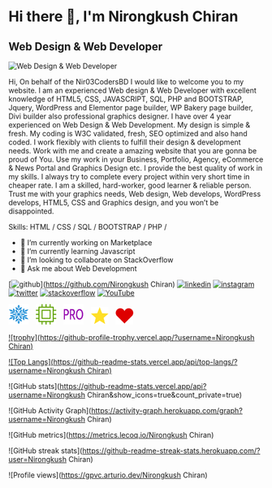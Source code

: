 # Hi there 👋, I'm Nirongkush Chiran
## Web Design & Web Developer
![Web Design & Web Developer](https://pbs.twimg.com/profile_banners/1184707059851251714/1620212210/600x200)

Hi, On behalf of the Nir03CodersBD I would like to welcome you to my website. I am an experienced Web design & Web Developer with excellent knowledge of HTML5, CSS, JAVASCRIPT, SQL, PHP and BOOTSTRAP, Jquery, WordPress and Elementor page builder, WP Bakery page builder, Divi builder also professional graphics designer. I have over 4 year experienced on Web Design & Web Development. My design is simple & fresh. My coding is W3C validated, fresh, SEO optimized and also hand coded. I work flexibly with clients to fulfill their design & development needs. Work with me and create a amazing website that you are gonna be proud of You. Use my work in your Business, Portfolio, Agency, eCommerce & News Portal and Graphics Design etc. I provide the best quality of work in my skills. I always try to complete every project within very short time in cheaper rate. I am a skilled, hard-worker, good learner & reliable person. Trust me with your graphics needs, Web design, Web develops, WordPress develops, HTML5, CSS and Graphics design, and you won’t be disappointed.

Skills: HTML / CSS / SQL / BOOTSTRAP / PHP /

- 🔭 I’m currently working on Marketplace 
- 🌱 I’m currently learning Javascript 
- 👯 I’m looking to collaborate on StackOverflow 
- 💬 Ask me about Web Development 


[<img src='https://cdn.jsdelivr.net/npm/simple-icons@3.0.1/icons/github.svg' alt='github' height='40'>](https://github.com/Nirongkush Chiran)  [<img src='https://cdn.jsdelivr.net/npm/simple-icons@3.0.1/icons/linkedin.svg' alt='linkedin' height='40'>](https://www.linkedin.com/in/nfchiran/)  [<img src='https://cdn.jsdelivr.net/npm/simple-icons@3.0.1/icons/instagram.svg' alt='instagram' height='40'>](https://www.instagram.com/nfchiran/)  [<img src='https://cdn.jsdelivr.net/npm/simple-icons@3.0.1/icons/twitter.svg' alt='twitter' height='40'>](https://twitter.com/nfchiran)  [<img src='https://cdn.jsdelivr.net/npm/simple-icons@3.0.1/icons/stackoverflow.svg' alt='stackoverflow' height='40'>](https://stackoverflow.com/users/user:16863480)  [<img src='https://cdn.jsdelivr.net/npm/simple-icons@3.0.1/icons/youtube.svg' alt='YouTube' height='40'>](https://www.youtube.com/channel/linkrapr7jfz0Fif6oZZRQ)  

<a href='https://archiveprogram.github.com/'><img src='https://raw.githubusercontent.com/acervenky/animated-github-badges/master/assets/acbadge.gif' width='40' height='40'></a> <a href='https://docs.github.com/en/developers'><img src='https://raw.githubusercontent.com/acervenky/animated-github-badges/master/assets/devbadge.gif' width='40' height='40'></a> <a href='https://github.com/pricing'><img src='https://raw.githubusercontent.com/acervenky/animated-github-badges/master/assets/pro.gif' width='40' height='40'></a> <a href='https://stars.github.com/'><img src='https://raw.githubusercontent.com/acervenky/animated-github-badges/master/assets/starbadge.gif' width='35' height='35'></a> <a href='https://docs.github.com/en/github/supporting-the-open-source-community-with-github-sponsors'><img src='https://raw.githubusercontent.com/acervenky/animated-github-badges/master/assets/sponsorbadge.gif' width='35' height='35'></a> 

[![trophy](https://github-profile-trophy.vercel.app/?username=Nirongkush Chiran)](https://github.com/ryo-ma/github-profile-trophy)

[![Top Langs](https://github-readme-stats.vercel.app/api/top-langs/?username=Nirongkush Chiran)](https://github.com/anuraghazra/github-readme-stats)

![GitHub stats](https://github-readme-stats.vercel.app/api?username=Nirongkush Chiran&show_icons=true&count_private=true)  

![GitHub Activity Graph](https://activity-graph.herokuapp.com/graph?username=Nirongkush Chiran)  

![GitHub metrics](https://metrics.lecoq.io/Nirongkush Chiran)  

![GitHub streak stats](https://github-readme-streak-stats.herokuapp.com/?user=Nirongkush Chiran)  

![Profile views](https://gpvc.arturio.dev/Nirongkush Chiran)  

